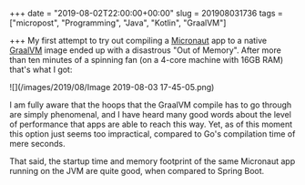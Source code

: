 +++
date = "2019-08-02T22:00:00+00:00"
slug = 201908031736
tags = ["micropost", "Programming", "Java", "Kotlin", "GraalVM"]

+++
My first attempt to try out compiling a [Micronaut](https://guides.micronaut.io/micronaut-creating-first-graal-app/guide/index.html) app to a native [GraalVM](https://www.graalvm.org/) image ended up with a disastrous "Out of Memory". After more than ten minutes of a spinning fan (on a 4-core machine with 16GB RAM) that's what I got:

![](/images/2019/08/Image 2019-08-03 17-45-05.png)

I am fully aware that the hoops that the GraalVM compile has to go through are simply phenomenal, and I have heard many good words about the level of performance that apps are able to reach this way. Yet, as of this moment this option just seems too impractical, compared to Go's compilation time of mere seconds.

That said, the startup time and memory footprint of the same Micronaut app running on the JVM are quite good, when compared to Spring Boot. 